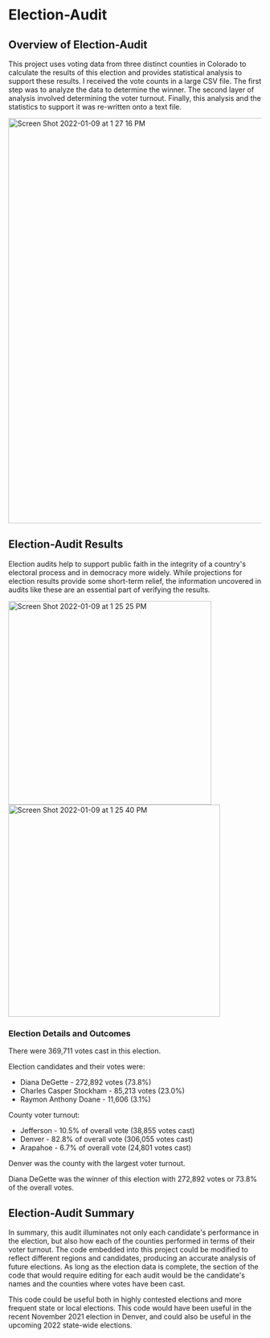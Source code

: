 # Election-Audit


## Overview of Election-Audit ##

This project uses voting data from three distinct counties in Colorado to calculate the results of this election and provides statistical analysis to support these results. I received the vote counts in a large CSV file. The first step was to analyze the data to determine the winner. The second layer of analysis involved determining the voter turnout. Finally, this analysis and the statistics to support it was re-written onto a text file. 

<img width="804" alt="Screen Shot 2022-01-09 at 1 27 16 PM" src="https://user-images.githubusercontent.com/95657458/148695424-057bc3b6-e025-444f-b46d-2fa8b1c0dfca.png">


## Election-Audit Results ##

Election audits help to support public faith in the integrity of a country's electoral process and in democracy more widely. While projections for election results provide some short-term relief, the information uncovered in audits like these are an essential part of verifying the results.

<img width="404" alt="Screen Shot 2022-01-09 at 1 25 25 PM" src="https://user-images.githubusercontent.com/95657458/148695435-b8a081a5-c1d3-4026-9936-4c46ad376860.png">
<img width="421" alt="Screen Shot 2022-01-09 at 1 25 40 PM" src="https://user-images.githubusercontent.com/95657458/148695439-94006e07-8a41-4f7b-9f81-57e86fdea265.png">


  ### Election Details and Outcomes ###
  
  There were 369,711 votes cast in this election.
  
  Election candidates and their votes were: 
  * Diana DeGette - 272,892 votes (73.8%)
  * Charles Casper Stockham - 85,213 votes (23.0%)
  * Raymon Anthony Doane -  11,606 (3.1%)
  

  County voter turnout:
  * Jefferson - 10.5% of overall vote (38,855 votes cast)
  * Denver - 82.8% of overall vote (306,055 votes cast)
  * Arapahoe - 6.7% of overall vote (24,801 votes cast)
  
  Denver was the county with the largest voter turnout.

  
  Diana DeGette was the winner of this election with 272,892 votes or 73.8% of the overall votes.



## Election-Audit Summary ##

In summary, this audit illuminates not only each candidate's performance in the election, but also how each of the counties performed in terms of their voter turnout. The code embedded into this project could be modified to reflect different regions and candidates, producing an accurate analysis of future elections. As long as the election data is complete, the section of the code that would require editing for each audit would be the candidate's names and the counties where votes have been cast. 

This code could be useful both in highly contested elections and more frequent state or local elections. This code would have been useful in the recent November 2021 election in Denver, and could also be useful in the upcoming 2022 state-wide elections. 
